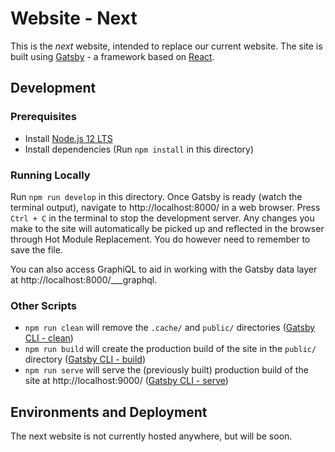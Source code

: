 # Website - Next
This is the _next_ website, intended to replace our current website. The site is built using [Gatsby](https://www.gatsbyjs.org/) - a framework based on [React](https://reactjs.org/).

## Development

### Prerequisites
* Install [Node.js 12 LTS](https://nodejs.org/en/download/)
* Install dependencies (Run `npm install` in this directory)

### Running Locally
Run `npm run develop` in this directory. Once Gatsby is ready (watch the terminal output), navigate to http://localhost:8000/ in a web browser. Press `Ctrl + C` in the terminal to stop the development server. Any changes you make to the site will automatically be picked up and reflected in the browser through Hot Module Replacement. You do however need to remember to save the file.

You can also access GraphiQL to aid in working with the Gatsby data layer at http://localhost:8000/___graphql.

### Other Scripts
* `npm run clean` will remove the `.cache/` and `public/` directories ([Gatsby CLI - clean](https://www.gatsbyjs.org/docs/gatsby-cli/#clean))
* `npm run build` will create the production build of the site in the `public/` directory ([Gatsby CLI - build](https://www.gatsbyjs.org/docs/gatsby-cli/#build))
* `npm run serve` will serve the (previously built) production build of the site at http://localhost:9000/ ([Gatsby CLI - serve](https://www.gatsbyjs.org/docs/gatsby-cli/#serve))

## Environments and Deployment
The next website is not currently hosted anywhere, but will be soon.
